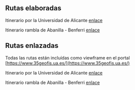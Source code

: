 ## Rutas elaboradas

Itinerario por la Universidad de Alicante [enlace](https://josemamira.github.io/rutas_geofis/src/itinerario-ua/) 

Itinerario rambla de Abanilla - Benferri [enlace](https://josemamira.github.io/rutas_geofis/src/benferri/) 


## Rutas enlazadas
Todas las rutas están incluídas como viewframe en el portal  [https://www.35geofis.ua.es/](https://www.35geofis.ua.es/)

Itinerario por la Universidad de Alicante [enlace](https://www.35geofis.ua.es/itinerario-ua/) 

Itinerario rambla de Abanilla - Benferri [enlace](https://www.35geofis.ua.es/itinerario-rambla-de-abanilla-benferri/) 


